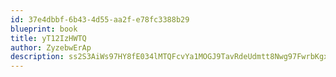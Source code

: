 ```yaml
---
id: 37e4dbbf-6b43-4d55-aa2f-e78fc3388b29
blueprint: book
title: yT12IzHWTQ
author: ZyzebwErAp
description: ss2S3AiWs97HY8fE034lMTQFcvYa1MOGJ9TavRdeUdmtt8Nwg97FwrbKgxcmccf857ryz3s1AMuB91KrTxgw0nWuOTaLGXVbHWWv
---
```

